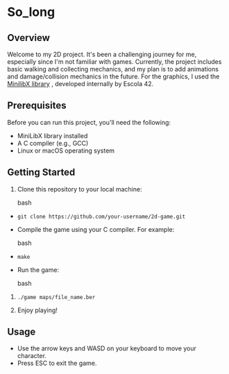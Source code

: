 # So_long

## Overview

Welcome to my 2D project. It's been a challenging journey for me, especially since I'm not familiar with games. Currently, the project includes basic walking and collecting mechanics, and my plan is to add animations and damage/collision mechanics in the future. For the graphics, I used the [MinilibX library](url:https://github.com/42Paris/minilibx-linux ) , developed internally by Escola 42.

## Prerequisites

Before you can run this project, you'll need the following:

-   MiniLibX library installed
-   A C compiler (e.g., GCC)
-   Linux or macOS operating system

## Getting Started

1.  Clone this repository to your local machine:
    
    bash
    

-   `git clone https://github.com/your-username/2d-game.git` 
    
-   Compile the game using your C compiler. For example:
    
    bash
    
-   `make` 
    
-   Run the game:
    
    bash
    

1.  `./game maps/file_name.ber` 
    
2.  Enjoy playing!
    

## Usage

- Use the arrow keys and WASD on your keyboard to move your character. 
- Press ESC to exit the game.
